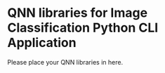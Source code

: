 # QNN libraries for Image Classification Python CLI Application

Please place your QNN libraries in here.
